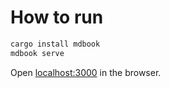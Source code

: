 # How to run
```bash
cargo install mdbook
mdbook serve
```

Open [localhost:3000](http://localhost:3000) in the browser.
